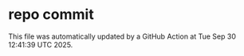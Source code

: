 # repo commit

This file was automatically updated by a GitHub Action at Tue Sep 30 12:41:39 UTC 2025.
